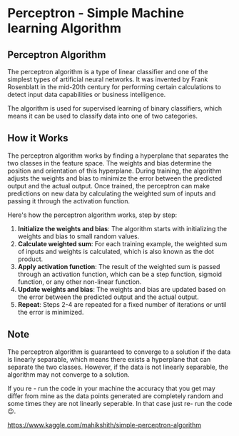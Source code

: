 # Perceptron - Simple Machine learning Algorithm

## Perceptron Algorithm

The perceptron algorithm is a type of linear classifier and one of the simplest types of artificial neural networks. It was invented by Frank Rosenblatt in the mid-20th century for performing certain calculations to detect input data capabilities or business intelligence. 

The algorithm is used for supervised learning of binary classifiers, which means it can be used to classify data into one of two categories.

## How it Works

The perceptron algorithm works by finding a hyperplane that separates the two classes in the feature space. The weights and bias determine the position and orientation of this hyperplane. During training, the algorithm adjusts the weights and bias to minimize the error between the predicted output and the actual output. Once trained, the perceptron can make predictions on new data by calculating the weighted sum of inputs and passing it through the activation function.

Here's how the perceptron algorithm works, step by step:
1. **Initialize the weights and bias**: The algorithm starts with initializing the weights and bias to small random values.
2. **Calculate weighted sum**: For each training example, the weighted sum of inputs and weights is calculated, which is also known as the dot product.
3. **Apply activation function**: The result of the weighted sum is passed through an activation function, which can be a step function, sigmoid function, or any other non-linear function.
4. **Update weights and bias**: The weights and bias are updated based on the error between the predicted output and the actual output.
5. **Repeat**: Steps 2-4 are repeated for a fixed number of iterations or until the error is minimized.

## Note 

The perceptron algorithm is guaranteed to converge to a solution if the data is linearly separable, which means there exists a hyperplane that can separate the two classes. However, if the data is not linearly separable, the algorithm may not converge to a solution.

If you re - run the code in your machine the accuracy that you get may differ from mine as the data points generated are completely random and some times they are not linearly seperable. In that case just re- run the code 😉.

https://www.kaggle.com/mahikshith/simple-perceptron-algorithm
